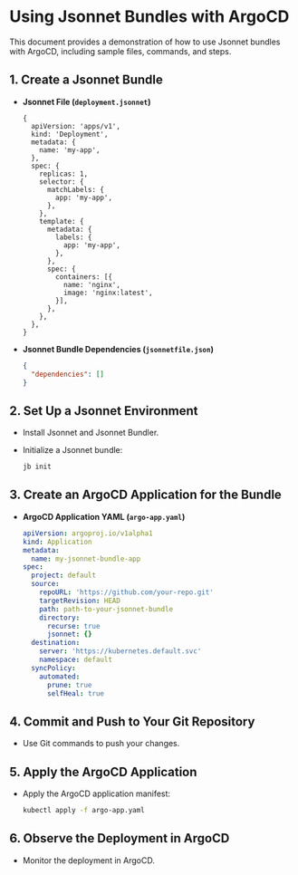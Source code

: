 
# Using Jsonnet Bundles with ArgoCD

This document provides a demonstration of how to use Jsonnet bundles with ArgoCD, including sample files, commands, and steps.

## 1. Create a Jsonnet Bundle

- **Jsonnet File (`deployment.jsonnet`)**

    ```jsonnet
    {
      apiVersion: 'apps/v1',
      kind: 'Deployment',
      metadata: {
        name: 'my-app',
      },
      spec: {
        replicas: 1,
        selector: {
          matchLabels: {
            app: 'my-app',
          },
        },
        template: {
          metadata: {
            labels: {
              app: 'my-app',
            },
          },
          spec: {
            containers: [{
              name: 'nginx',
              image: 'nginx:latest',
            }],
          },
        },
      },
    }
    ```

- **Jsonnet Bundle Dependencies (`jsonnetfile.json`)**

    ```json
    {
      "dependencies": []
    }
    ```

## 2. Set Up a Jsonnet Environment

- Install Jsonnet and Jsonnet Bundler.
- Initialize a Jsonnet bundle:

    ```bash
    jb init
    ```

## 3. Create an ArgoCD Application for the Bundle

- **ArgoCD Application YAML (`argo-app.yaml`)**

    ```yaml
    apiVersion: argoproj.io/v1alpha1
    kind: Application
    metadata:
      name: my-jsonnet-bundle-app
    spec:
      project: default
      source:
        repoURL: 'https://github.com/your-repo.git'
        targetRevision: HEAD
        path: path-to-your-jsonnet-bundle
        directory:
          recurse: true
          jsonnet: {}
      destination:
        server: 'https://kubernetes.default.svc'
        namespace: default
      syncPolicy:
        automated:
          prune: true
          selfHeal: true
    ```

## 4. Commit and Push to Your Git Repository

- Use Git commands to push your changes.

## 5. Apply the ArgoCD Application

- Apply the ArgoCD application manifest:

    ```bash
    kubectl apply -f argo-app.yaml
    ```

## 6. Observe the Deployment in ArgoCD

- Monitor the deployment in ArgoCD.
